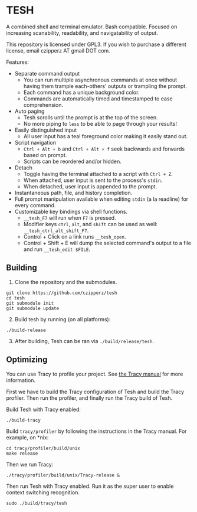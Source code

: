 # TESH

A combined shell and terminal emulator.  Bash compatible.
Focused on increasing scanability, readability, and navigatability of output.

This repository is licensed under GPL3.  If you wish to
purchase a different license, email czipperz AT gmail DOT com.

Features:
* Separate command output
  - You can run multiple asynchronous commands at once
    without having them trample each-others' outputs or trampling the prompt.
  - Each command has a unique background color.
  - Commands are automatically timed and timestamped to ease comprehension.
* Auto paging
  - Tesh scrolls until the prompt is at the top of the screen.
  - No more piping to `less` to be able to page through your results!
* Easily distinguished input
  - All user input has a teal foreground color making it easily stand out.
* Script navigation
  - `Ctrl + Alt + b` and `Ctrl + Alt + f` seek backwards and forwards based on prompt.
  - Scripts can be reordered and/or hidden.
* Detach
  - Toggle having the terminal attached to a script with `Ctrl + Z`.
  - When attached, user input is sent to the process's `stdin`.
  - When detached, user input is appended to the prompt.
* Instantaneous path, file, and history completion.
* Full prompt manipulation available when editing `stdin` (a la readline) for every command.
* Customizable key bindings via shell functions.
  - `__tesh_F7` will run when `F7` is pressed.
  - Modifier keys `ctrl`, `alt`, and `shift` can be used as well:
    `__tesh_ctrl_alt_shift_F7`.
  - Control + Click on a link runs `__tesh_open`.
  - Control + Shift + E will dump the selected command's
    output to a file and run `__tesh_edit $FILE`.

## Building

1. Clone the repository and the submodules.

```
git clone https://github.com/czipperz/tesh
cd tesh
git submodule init
git submodule update
```

2. Build tesh by running (on all platforms):

```
./build-release
```

3. After building, Tesh can be ran via `./build/release/tesh`.

## Optimizing

You can use Tracy to profile your project.  See [the Tracy manual] for more information.

[the Tracy manual]: https://bitbucket.com/wolfpld/tracy/downloads/tracy.pdf

First we have to build the Tracy configuration of Tesh and build the Tracy
profiler.  Then run the profiler, and finally run the Tracy build of Tesh.

Build Tesh with Tracy enabled:
```
./build-tracy
```

Build `tracy/profiler` by following the instructions in the Tracy manual.  For example, on *nix:
```
cd tracy/profiler/build/unix
make release
```

Then we run Tracy:
```
./tracy/profiler/build/unix/Tracy-release &
```

Then run Tesh with Tracy enabled.  Run it as the
super user to enable context switching recognition.
```
sudo ./build/tracy/tesh
```

